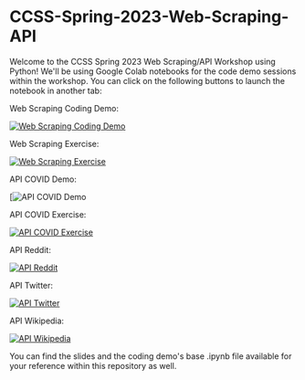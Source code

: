 # CCSS-Spring-2023-Web-Scraping-API
Welcome to the CCSS Spring 2023 Web Scraping/API Workshop using Python! We'll be using Google Colab notebooks for the code demo sessions within the workshop. You can click on the following buttons to launch the notebook in another tab:

Web Scraping Coding Demo:

[![Web Scraping Coding Demo](https://colab.research.google.com/assets/colab-badge.svg)](https://colab.research.google.com/drive/1FcY5EyDiBRowbykQUay-idMa1PUZx1SD?usp=sharing)

Web Scraping Exercise:

[![Web Scraping Exercise](https://colab.research.google.com/assets/colab-badge.svg)](https://colab.research.google.com/drive/1egYeVhzxZJ_3AGEoK5bZIaxxLbpFBSLC?usp=share_link)

API COVID Demo:

[![API COVID Demo](https://colab.research.google.com/drive/1a64KVg43SXCGK-wJViWZKhXoF6_uY5wY?usp=sharing)

API COVID Exercise:

[![API COVID Exercise](https://colab.research.google.com/assets/colab-badge.svg)](https://colab.research.google.com/drive/1xA14MMwBFM1IuT4kMMA7vtRIINO8Wv1H?usp=sharing)

API Reddit:

[![API Reddit](https://colab.research.google.com/assets/colab-badge.svg)](https://colab.research.google.com/drive/1XbHHRXuWzF_rMQ6dC-FAtob6Sfeh7q2u?usp=share_link)

API Twitter:

[![API Twitter](https://colab.research.google.com/assets/colab-badge.svg)](https://colab.research.google.com/drive/1MI7flAbC-ylX-fBMNr3vU31czBhb3GAr?usp=sharing)

API Wikipedia:

[![API Wikipedia](https://colab.research.google.com/assets/colab-badge.svg)](https://colab.research.google.com/drive/1Ab95XryOiL0dhwO4L1Axqcs8wBKlHTky?usp=sharing)


You can find the slides and the coding demo's base .ipynb file available for your reference within this repository as well.

